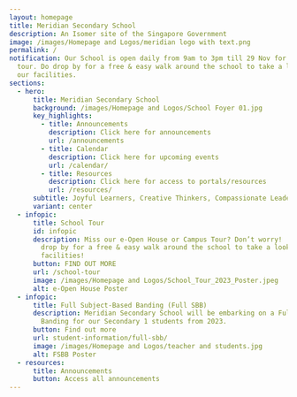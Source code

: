 ```yaml
---
layout: homepage
title: Meridian Secondary School
description: An Isomer site of the Singapore Government
image: /images/Homepage and Logos/meridian logo with text.png
permalink: /
notification: Our School is open daily from 9am to 3pm till 29 Nov for school
  tour. Do drop by for a free & easy walk around the school to take a look at
  our facilities.
sections:
  - hero:
      title: Meridian Secondary School
      background: /images/Homepage and Logos/School Foyer 01.jpg
      key_highlights:
        - title: Announcements
          description: Click here for announcements
          url: /announcements
        - title: Calendar
          description: Click here for upcoming events
          url: /calendar/
        - title: Resources
          description: Click here for access to portals/resources
          url: /resources/
      subtitle: Joyful Learners, Creative Thinkers, Compassionate Leaders
      variant: center
  - infopic:
      title: School Tour
      id: infopic
      description: Miss our e-Open House or Campus Tour? Don’t worry!  You can still
        drop by for a free & easy walk around the school to take a look at our
        facilities!
      button: FIND OUT MORE
      url: /school-tour
      image: /images/Homepage and Logos/School_Tour_2023_Poster.jpeg
      alt: e-Open House Poster
  - infopic:
      title: Full Subject-Based Banding (Full SBB)
      description: Meridian Secondary School will be embarking on a Full Subject-Based
        Banding for our Secondary 1 students from 2023.
      button: Find out more
      url: student-information/full-sbb/
      image: /images/Homepage and Logos/teacher and students.jpg
      alt: FSBB Poster
  - resources:
      title: Announcements
      button: Access all announcements
---
```

